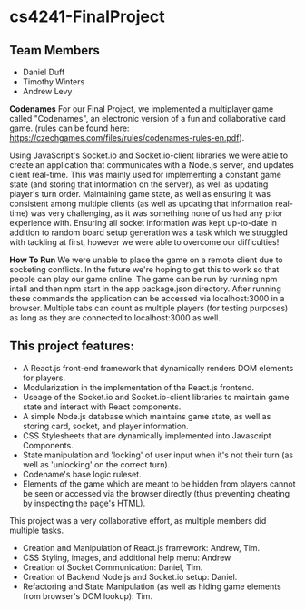 # cs4241-FinalProject

## Team Members
- Daniel Duff
- Timothy Winters
- Andrew Levy

**Codenames**
For our Final Project, we implemented a multiplayer game called "Codenames", an electronic version of a fun and collaborative card game.
(rules can be found here: https://czechgames.com/files/rules/codenames-rules-en.pdf).

Using JavaScript's Socket.io and Socket.io-client libraries we were able to create an application that communicates with a Node.js server, 
and updates client real-time. This was mainly used for implementing a constant game state (and storing that information on the server), 
as well as updating player's turn order. Maintaining game state, as well as ensuring it was consistent among multiple clients (as well as
updating that information real-time) was very challenging, as it was something none of us had any prior experience with. Ensuring 
all socket information was kept up-to-date in addition to random board setup generation was a task which we struggled with tackling at first,
however we were able to overcome our difficulties!

**How To Run**
We were unable to place the game on a remote client due to socketing conflicts. In the future we're hoping to get this to work so that people can play our game online. The game can be run by running npm intall and then npm start in the app package.json directory. After running these commands the application can be accessed via localhost:3000 in a browser. Multiple tabs can count as multiple players (for testing purposes) as long as they are connected to localhost:3000 as well.


## This project features:
- A React.js front-end framework that dynamically renders DOM elements for players.
- Modularization in the implementation of the React.js frontend. 
- Useage of the Socket.io and Socket.io-client libraries to maintain game state and interact with React components. 
- A simple Node.js database which maintains game state, as well as storing card, socket, and player information. 
- CSS Stylesheets that are dynamically implemented into Javascript Components.
- State manipulation and 'locking' of user input when it's not their turn (as well as 'unlocking' on the correct turn).
- Codename's base logic ruleset.
- Elements of the game which are meant to be hidden from players cannot be seen or accessed via the browser directly 
(thus preventing cheating by inspecting the page's HTML).

This project was a very collaborative effort, as multiple members did multiple tasks.
- Creation and Manipulation of React.js framework: Andrew, Tim.
- CSS Styling, images, and additional help menu: Andrew
- Creation of Socket Communication: Daniel, Tim.
- Creation of Backend Node.js and Socket.io setup: Daniel.
- Refactoring and State Manipulation (as well as hiding game elements from browser's DOM lookup): Tim.
